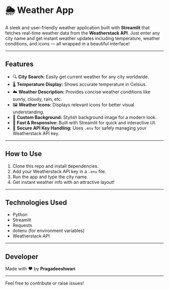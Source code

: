 # 🌦️ Weather App

A sleek and user-friendly weather application built with **Streamlit** that fetches real-time weather data from the **Weatherstack API**. Just enter any city name and get instant weather updates including temperature, weather conditions, and icons — all wrapped in a beautiful interface!

---

## Features

- 🔍 **City Search:** Easily get current weather for any city worldwide.
- 🌡️ **Temperature Display:** Shows accurate temperature in Celsius.
- ☁️ **Weather Description:** Provides concise weather conditions like sunny, cloudy, rain, etc.
- 🖼️ **Weather Icons:** Displays relevant icons for better visual understanding.
- 🎨 **Custom Background:** Stylish background image for a modern look.
- 🚀 **Fast & Responsive:** Built with Streamlit for quick and interactive UI.
- 🔐 **Secure API Key Handling:** Uses `.env` for safely managing your Weatherstack API key.

---

## How to Use

1. Clone this repo and install dependencies.
2. Add your Weatherstack API key in a `.env` file.
3. Run the app and type the city name.
4. Get instant weather info with an attractive layout!

---

## Technologies Used

- Python
- Streamlit
- Requests
- dotenv (for environment variables)
- Weatherstack API

---

## Developer

Made with ❤️ by **Pragadeeshwari**

---

Feel free to contribute or raise issues!

